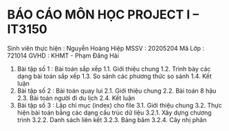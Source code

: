 # BÁO CÁO MÔN HỌC PROJECT I – IT3150

Sinh viên thực hiện : 		Nguyễn Hoàng Hiệp 
MSSV :					          20205204
Mã Lớp : 					        721014
GVHD :					          KHMT - Phạm Đăng Hải

1.	Bài tập số 1 : Bài toán sắp xếp
  1.1.	Giới thiệu chung
  1.2.	Trình bày các dạng bài toán sắp xếp
  1.3.	So sánh các phương thức so sánh
  1.4.	Kết luận
2.	Bài tập số 2 : Bài toán quay lui
  2.1.	Giới thiệu chung
  2.2.	Bài toán 8 hậu
  2.3.	Bài toán người đi du lịch
  2.4.	Kết luận
3.	Bài tập số 3 : Lập chỉ mục (index) cho file
  3.1.	Giới thiệu chung
  3.2.	Thực hiện bài toán bằng các dạng cấu trúc dữ liệu
    3.2.1.	Xây dựng chương trình
    3.2.2.	Danh sách liên kết
    3.2.3.	Bảng băm
    3.2.4.	Cây nhị phân
